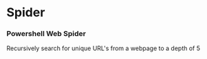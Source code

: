 # Spider
### Powershell Web Spider
Recursively search for unique URL's from a webpage to a depth of 5
